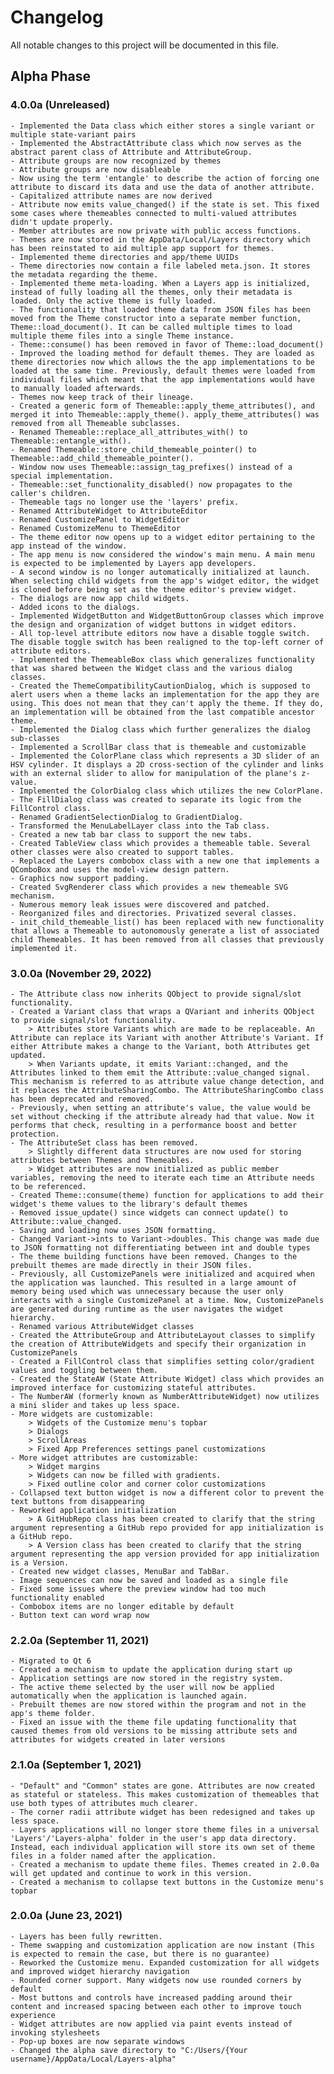 # Changelog
All notable changes to this project will be documented in this file.

## Alpha Phase

### 4.0.0a (Unreleased)
    - Implemented the Data class which either stores a single variant or multiple state-variant pairs
    - Implemented the AbstractAttribute class which now serves as the abstract parent class of Attribute and AttributeGroup.
    - Attribute groups are now recognized by themes
    - Attribute groups are now disableable
    - Now using the term 'entangle' to describe the action of forcing one attribute to discard its data and use the data of another attribute.
    - Capitalized attribute names are now derived
    - Attribute now emits value_changed() if the state is set. This fixed some cases where themeables connected to multi-valued attributes didn't update properly.
    - Member attributes are now private with public access functions.
    - Themes are now stored in the AppData/Local/Layers directory which has been reinstated to aid multiple app support for themes.
    - Implemented theme directories and app/theme UUIDs
    - Theme directories now contain a file labeled meta.json. It stores the metadata regarding the theme.
    - Implemented theme meta-loading. When a Layers app is initialized, instead of fully loading all the themes, only their metadata is loaded. Only the active theme is fully loaded.
    - The functionality that loaded theme data from JSON files has been moved from the Theme constructor into a separate member function, Theme::load_document(). It can be called multiple times to load multiple theme files into a single Theme instance.
    - Theme::consume() has been removed in favor of Theme::load_document()
    - Improved the loading method for default themes. They are loaded as theme directories now which allows the the app implementations to be loaded at the same time. Previously, default themes were loaded from individual files which meant that the app implementations would have to manually loaded afterwards.
    - Themes now keep track of their lineage.
    - Created a generic form of Themeable::apply_theme_attributes(), and merged it into Themeable::apply_theme(). apply_theme_attributes() was removed from all Themeable subclasses.
    - Renamed Themeable::replace_all_attributes_with() to Themeable::entangle_with().
    - Renamed Themeable::store_child_themeable_pointer() to Themeable::add_child_themeable_pointer().
    - Window now uses Themeable::assign_tag_prefixes() instead of a special implementation.
    - Themeable::set_functionality_disabled() now propagates to the caller's children.
    - Themeable tags no longer use the 'layers' prefix.
    - Renamed AttributeWidget to AttributeEditor
    - Renamed CustomizePanel to WidgetEditor
    - Renamed CustomizeMenu to ThemeEditor
    - The theme editor now opens up to a widget editor pertaining to the app instead of the window.
    - The app menu is now considered the window's main menu. A main menu is expected to be implemented by Layers app developers.
    - A second window is no longer automatically initialized at launch. When selecting child widgets from the app's widget editor, the widget is cloned before being set as the theme editor's preview widget.
    - The dialogs are now app child widgets.
    - Added icons to the dialogs.
    - Implemented WidgetButton and WidgetButtonGroup classes which improve the design and organization of widget buttons in widget editors.
    - All top-level attribute editors now have a disable toggle switch. The disable toggle switch has been realigned to the top-left corner of attribute editors.
    - Implemented the ThemeableBox class which generalizes functionality that was shared between the Widget class and the various dialog classes.
    - Created the ThemeCompatibilityCautionDialog, which is supposed to alert users when a theme lacks an implementation for the app they are using. This does not mean that they can't apply the theme. If they do, an implementation will be obtained from the last compatible ancestor theme.
    - Implemented the Dialog class which further generalizes the dialog sub-classes
    - Implemented a ScrollBar class that is themeable and customizable
    - Implemented the ColorPlane class which represents a 3D slider of an HSV cylinder. It displays a 2D cross-section of the cylinder and links with an external slider to allow for manipulation of the plane's z-value.
    - Implemented the ColorDialog class which utilizes the new ColorPlane.
    - The FillDialog class was created to separate its logic from the FillControl class.
    - Renamed GradientSelectionDialog to GradientDialog.
    - Transformed the MenuLabelLayer class into the Tab class.
    - Created a new tab bar class to support the new tabs.
    - Created TableView class which provides a themeable table. Several other classes were also created to support tables.
    - Replaced the Layers combobox class with a new one that implements a QComboBox and uses the model-view design pattern.
    - Graphics now support padding.
    - Created SvgRenderer class which provides a new themeable SVG mechanism.
    - Numerous memory leak issues were discovered and patched.
    - Reorganized files and directories. Privatized several classes.
    - init_child_themeable_list() has been replaced with new functionality that allows a Themeable to autonomously generate a list of associated child Themeables. It has been removed from all classes that previously implemented it.

### 3.0.0a (November 29, 2022)
    - The Attribute class now inherits QObject to provide signal/slot functionality.
    - Created a Variant class that wraps a QVariant and inherits QObject to provide signal/slot functionality.
        > Attributes store Variants which are made to be replaceable. An Attribute can replace its Variant with another Attribute's Variant. If either Attribute makes a change to the Variant, both Attributes get updated.
        > When Variants update, it emits Variant::changed, and the Attributes linked to them emit the Attribute::value_changed signal. This mechanism is referred to as attribute value change detection, and it replaces the AttributeSharingCombo. The AttributeSharingCombo class has been deprecated and removed.
    - Previously, when setting an attribute's value, the value would be set without checking if the attribute already had that value. Now it performs that check, resulting in a performance boost and better protection.
    - The AttributeSet class has been removed.
        > Slightly different data structures are now used for storing attributes between Themes and Themeables.
        > Widget attributes are now initialized as public member variables, removing the need to iterate each time an Attribute needs to be referenced.
    - Created Theme::consume(theme) function for applications to add their widget's theme values to the library's default themes
    - Removed issue_update() since widgets can connect update() to Attribute::value_changed.
    - Saving and loading now uses JSON formatting.
    - Changed Variant->ints to Variant->doubles. This change was made due to JSON formatting not differentiating between int and double types
    - The theme building functions have been removed. Changes to the prebuilt themes are made directly in their JSON files.
    - Previously, all CustomizePanels were initialized and acquired when the application was launched. This resulted in a large amount of memory being used which was unnecessary because the user only interacts with a single CustomizePanel at a time. Now, CustomizePanels are generated during runtime as the user navigates the widget hierarchy.
    - Renamed various AttributeWidget classes
    - Created the AttributeGroup and AttributeLayout classes to simplify the creation of AttributeWidgets and specify their organization in CustomizePanels
    - Created a FillControl class that simplifies setting color/gradient values and toggling between them.
    - Created the StateAW (State Attribute Widget) class which provides an improved interface for customizing stateful attributes.
    - The NumberAW (formerly known as NumberAttributeWidget) now utilizes a mini slider and takes up less space.
    - More widgets are customizable:
        > Widgets of the Customize menu's topbar
        > Dialogs
        > ScrollAreas
        > Fixed App Preferences settings panel customizations
    - More widget attributes are customizable:
        > Widget margins
        > Widgets can now be filled with gradients.
        > Fixed outline color and corner color customizations
    - Collapsed text button widget is now a different color to prevent the text buttons from disappearing 
    - Reworked application initialization
        > A GitHubRepo class has been created to clarify that the string argument representing a GitHub repo provided for app initialization is a GitHub repo.
        > A Version class has been created to clarify that the string argument representing the app version provided for app initialization is a Version.
    - Created new widget classes, MenuBar and TabBar.
    - Image sequences can now be saved and loaded as a single file
    - Fixed some issues where the preview window had too much functionality enabled
    - Combobox items are no longer editable by default
    - Button text can word wrap now

### 2.2.0a (September 11, 2021)
    - Migrated to Qt 6
    - Created a mechanism to update the application during start up
    - Application settings are now stored in the registry system.
    - The active theme selected by the user will now be applied automatically when the application is launched again.
    - Prebuilt themes are now stored within the program and not in the app's theme folder.
    - Fixed an issue with the theme file updating functionality that caused themes from old versions to be missing attribute sets and attributes for widgets created in later versions

### 2.1.0a (September 1, 2021)
    - "Default" and "Common" states are gone. Attributes are now created as stateful or stateless. This makes customization of themeables that use both types of attributes much clearer.
    - The corner radii attribute widget has been redesigned and takes up less space.
    - Layers applications will no longer store theme files in a universal 'Layers'/'Layers-alpha' folder in the user's app data directory. Instead, each individual application will store its own set of theme files in a folder named after the application.
    - Created a mechanism to update theme files. Themes created in 2.0.0a will get updated and continue to work in this version.
    - Created a mechanism to collapse text buttons in the Customize menu's topbar

### 2.0.0a (June 23, 2021)
    - Layers has been fully rewritten.
    - Theme swapping and customization application are now instant (This is expected to remain the case, but there is no guarantee)
    - Reworked the Customize menu. Expanded customization for all widgets and improved widget hierarchy navigation
    - Rounded corner support. Many widgets now use rounded corners by default
    - Most buttons and controls have increased padding around their content and increased spacing between each other to improve touch experience
    - Widget attributes are now applied via paint events instead of invoking stylesheets
    - Pop-up boxes are now separate windows
    - Changed the alpha save directory to "C:/Users/{Your username}/AppData/Local/Layers-alpha" 